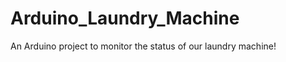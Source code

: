 Arduino_Laundry_Machine
=======================

An Arduino project to monitor the status of our laundry machine! 
